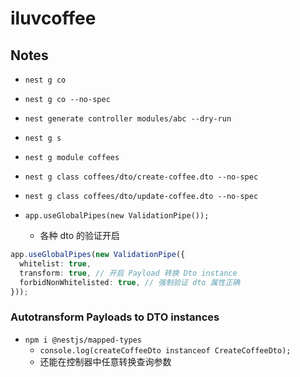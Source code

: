 # iluvcoffee

## Notes

- `nest g co`
- `nest g co --no-spec`
- `nest generate controller modules/abc --dry-run`
- `nest g s`
- `nest g module coffees`
- `nest g class coffees/dto/create-coffee.dto --no-spec`
- `nest g class coffees/dto/update-coffee.dto --no-spec`

- `app.useGlobalPipes(new ValidationPipe());`
  - 各种 dto 的验证开启

```ts
app.useGlobalPipes(new ValidationPipe({
  whitelist: true,
  transform: true, // 开启 Payload 转换 Dto instance
  forbidNonWhitelisted: true, // 强制验证 dto 属性正确
}));
```

### Autotransform Payloads to DTO instances

- `npm i @nestjs/mapped-types`
  - `console.log(createCoffeeDto instanceof CreateCoffeeDto);`
  - 还能在控制器中任意转换查询参数
